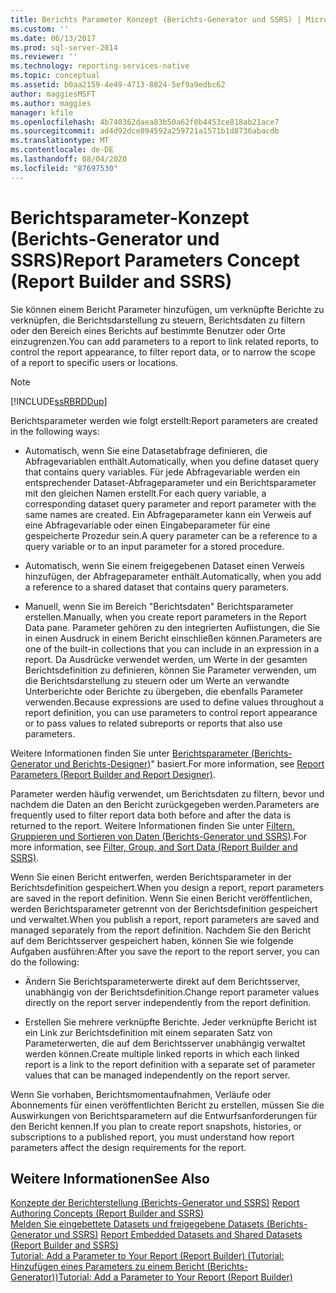 ```yaml
---
title: Berichts Parameter Konzept (Berichts-Generator und SSRS) | Microsoft-Dokumentation
ms.custom: ''
ms.date: 06/13/2017
ms.prod: sql-server-2014
ms.reviewer: ''
ms.technology: reporting-services-native
ms.topic: conceptual
ms.assetid: b0aa2159-4e49-4713-8824-5ef9a9edbc62
author: maggiesMSFT
ms.author: maggies
manager: kfile
ms.openlocfilehash: 4b740362daea83b50a62f0b4453ce818ab21ace7
ms.sourcegitcommit: ad4d92dce894592a259721a1571b1d8736abacdb
ms.translationtype: MT
ms.contentlocale: de-DE
ms.lasthandoff: 08/04/2020
ms.locfileid: "87697530"
---
```

# <a name="report-parameters-concept-report-builder-and-ssrs"></a><span data-ttu-id="741b0-102">Berichtsparameter-Konzept (Berichts-Generator und SSRS)</span><span class="sxs-lookup"><span data-stu-id="741b0-102">Report Parameters Concept (Report Builder and SSRS)</span></span>
  <span data-ttu-id="741b0-103">Sie können einem Bericht Parameter hinzufügen, um verknüpfte Berichte zu verknüpfen, die Berichtsdarstellung zu steuern, Berichtsdaten zu filtern oder den Bereich eines Berichts auf bestimmte Benutzer oder Orte einzugrenzen.</span><span class="sxs-lookup"><span data-stu-id="741b0-103">You can add parameters to a report to link related reports, to control the report appearance, to filter report data, or to narrow the scope of a report to specific users or locations.</span></span>  
  
> [!NOTE]  
>  [!INCLUDE[ssRBRDDup](../../includes/ssrbrddup-md.md)]  
  
 <span data-ttu-id="741b0-104">Berichtsparameter werden wie folgt erstellt:</span><span class="sxs-lookup"><span data-stu-id="741b0-104">Report parameters are created in the following ways:</span></span>  
  
-   <span data-ttu-id="741b0-105">Automatisch, wenn Sie eine Datasetabfrage definieren, die Abfragevariablen enthält.</span><span class="sxs-lookup"><span data-stu-id="741b0-105">Automatically, when you define dataset query that contains query variables.</span></span> <span data-ttu-id="741b0-106">Für jede Abfragevariable werden ein entsprechender Dataset-Abfrageparameter und ein Berichtsparameter mit den gleichen Namen erstellt.</span><span class="sxs-lookup"><span data-stu-id="741b0-106">For each query variable, a corresponding dataset query parameter and report parameter with the same names are created.</span></span> <span data-ttu-id="741b0-107">Ein Abfrageparameter kann ein Verweis auf eine Abfragevariable oder einen Eingabeparameter für eine gespeicherte Prozedur sein.</span><span class="sxs-lookup"><span data-stu-id="741b0-107">A query parameter can be a reference to a query variable or to an input parameter for a stored procedure.</span></span>  
  
-   <span data-ttu-id="741b0-108">Automatisch, wenn Sie einem freigegebenen Dataset einen Verweis hinzufügen, der Abfrageparameter enthält.</span><span class="sxs-lookup"><span data-stu-id="741b0-108">Automatically, when you add a reference to a shared dataset that contains query parameters.</span></span>  
  
-   <span data-ttu-id="741b0-109">Manuell, wenn Sie im Bereich "Berichtsdaten" Berichtsparameter erstellen.</span><span class="sxs-lookup"><span data-stu-id="741b0-109">Manually, when you create report parameters in the Report Data pane.</span></span> <span data-ttu-id="741b0-110">Parameter gehören zu den integrierten Auflistungen, die Sie in einen Ausdruck in einem Bericht einschließen können.</span><span class="sxs-lookup"><span data-stu-id="741b0-110">Parameters are one of the built-in collections that you can include in an expression in a report.</span></span> <span data-ttu-id="741b0-111">Da Ausdrücke verwendet werden, um Werte in der gesamten Berichtsdefinition zu definieren, können Sie Parameter verwenden, um die Berichtsdarstellung zu steuern oder um Werte an verwandte Unterberichte oder Berichte zu übergeben, die ebenfalls Parameter verwenden.</span><span class="sxs-lookup"><span data-stu-id="741b0-111">Because expressions are used to define values throughout a report definition, you can use parameters to control report appearance or to pass values to related subreports or reports that also use parameters.</span></span>  
  
 <span data-ttu-id="741b0-112">Weitere Informationen finden Sie unter [Berichtsparameter &#40;Berichts-Generator und Berichts-Designer&#41;](report-parameters-report-builder-and-report-designer.md)" basiert.</span><span class="sxs-lookup"><span data-stu-id="741b0-112">For more information, see [Report Parameters &#40;Report Builder and Report Designer&#41;](report-parameters-report-builder-and-report-designer.md).</span></span>  
  
 <span data-ttu-id="741b0-113">Parameter werden häufig verwendet, um Berichtsdaten zu filtern, bevor und nachdem die Daten an den Bericht zurückgegeben werden.</span><span class="sxs-lookup"><span data-stu-id="741b0-113">Parameters are frequently used to filter report data both before and after the data is returned to the report.</span></span> <span data-ttu-id="741b0-114">Weitere Informationen finden Sie unter [Filtern, Gruppieren und Sortieren von Daten &#40;Berichts-Generator und SSRS&#41;](filter-group-and-sort-data-report-builder-and-ssrs.md).</span><span class="sxs-lookup"><span data-stu-id="741b0-114">For more information, see [Filter, Group, and Sort Data &#40;Report Builder and SSRS&#41;](filter-group-and-sort-data-report-builder-and-ssrs.md).</span></span>  
  
 <span data-ttu-id="741b0-115">Wenn Sie einen Bericht entwerfen, werden Berichtsparameter in der Berichtsdefinition gespeichert.</span><span class="sxs-lookup"><span data-stu-id="741b0-115">When you design a report, report parameters are saved in the report definition.</span></span> <span data-ttu-id="741b0-116">Wenn Sie einen Bericht veröffentlichen, werden Berichtsparameter getrennt von der Berichtsdefinition gespeichert und verwaltet.</span><span class="sxs-lookup"><span data-stu-id="741b0-116">When you publish a report, report parameters are saved and managed separately from the report definition.</span></span> <span data-ttu-id="741b0-117">Nachdem Sie den Bericht auf dem Berichtsserver gespeichert haben, können Sie wie folgende Aufgaben ausführen:</span><span class="sxs-lookup"><span data-stu-id="741b0-117">After you save the report to the report server, you can do the following:</span></span>  
  
-   <span data-ttu-id="741b0-118">Ändern Sie Berichtsparameterwerte direkt auf dem Berichtsserver, unabhängig von der Berichtsdefinition.</span><span class="sxs-lookup"><span data-stu-id="741b0-118">Change report parameter values directly on the report server independently from the report definition.</span></span>  
  
-   <span data-ttu-id="741b0-119">Erstellen Sie mehrere verknüpfte Berichte. Jeder verknüpfte Bericht ist ein Link zur Berichtsdefinition mit einem separaten Satz von Parameterwerten, die auf dem Berichtsserver unabhängig verwaltet werden können.</span><span class="sxs-lookup"><span data-stu-id="741b0-119">Create multiple linked reports in which each linked report is a link to the report definition with a separate set of parameter values that can be managed independently on the report server.</span></span>  
  
 <span data-ttu-id="741b0-120">Wenn Sie vorhaben, Berichtsmomentaufnahmen, Verläufe oder Abonnements für einen veröffentlichten Bericht zu erstellen, müssen Sie die Auswirkungen von Berichtsparametern auf die Entwurfsanforderungen für den Bericht kennen.</span><span class="sxs-lookup"><span data-stu-id="741b0-120">If you plan to create report snapshots, histories, or subscriptions to a published report, you must understand how report parameters affect the design requirements for the report.</span></span>  
  
## <a name="see-also"></a><span data-ttu-id="741b0-121">Weitere Informationen</span><span class="sxs-lookup"><span data-stu-id="741b0-121">See Also</span></span>  
 <span data-ttu-id="741b0-122">[Konzepte der Berichterstellung &#40;Berichts-Generator und SSRS&#41;](report-authoring-concepts-report-builder-and-ssrs.md) </span><span class="sxs-lookup"><span data-stu-id="741b0-122">[Report Authoring Concepts &#40;Report Builder and SSRS&#41;](report-authoring-concepts-report-builder-and-ssrs.md) </span></span>  
 <span data-ttu-id="741b0-123">[Melden Sie eingebettete Datasets und freigegebene Datasets &#40;Berichts-Generator und SSRS&#41;](../report-data/report-embedded-datasets-and-shared-datasets-report-builder-and-ssrs.md) </span><span class="sxs-lookup"><span data-stu-id="741b0-123">[Report Embedded Datasets and Shared Datasets &#40;Report Builder and SSRS&#41;](../report-data/report-embedded-datasets-and-shared-datasets-report-builder-and-ssrs.md) </span></span>  
 [<span data-ttu-id="741b0-124">Tutorial: Add a Parameter to Your Report (Report Builder) (Tutorial: Hinzufügen eines Parameters zu einem Bericht (Berichts-Generator))</span><span class="sxs-lookup"><span data-stu-id="741b0-124">Tutorial: Add a Parameter to Your Report &#40;Report Builder&#41;</span></span>](../tutorial-add-a-parameter-to-your-report-report-builder.md)  
  
  
